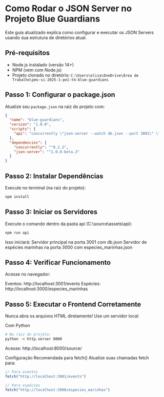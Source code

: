 # Como Rodar o JSON Server no Projeto Blue Guardians

Este guia atualizado explica como configurar e executar os JSON Servers usando sua estrutura de diretórios atual.

## Pré-requisitos
- Node.js instalado (versão 14+)
- NPM (vem com Node.js)
- Projeto clonado no diretório: `C:\Users\elisa\OneDrive\Área de Trabalho\pmv-si-2025-1-pe1-t4-blue-guardians`

## Passo 1: Configurar o package.json

Atualize seu `package.json` na raiz do projeto com:

```json
{
  "name": "blue-guardians",
  "version": "1.0.0",
  "scripts": {
    "api": "concurrently \"json-server --watch db.json --port 3001\" \"json-server --watch especies_marinhas.json --port 3000\""
  },
  "dependencies": {
    "concurrently": "^8.2.2",
    "json-server": "^1.0.0-beta.3"
  }
}
```
## Passo 2: Instalar Dependências
Execute no terminal (na raiz do projeto):

```bash
npm install
```
## Passo 3: Iniciar os Servidores
Execute o comando dentro da pasta api (C:\source\assets\api):

```bash
npm run api
```

Isso iniciará:
Servidor principal na porta 3001 com db.json
Servidor de espécies marinhas na porta 3000 com especies_marinhas.json

## Passo 4: Verificar Funcionamento
Acesse no navegador:

Eventos: http://localhost:3001/events
Espécies: http://localhost:3000/especies_marinhas

## Passo 5: Executar o Frontend Corretamente
Nunca abra os arquivos HTML diretamente! Use um servidor local:

Com Python
```bash
# Na raiz do projeto:
python -m http.server 8000
```
Acesse: http://localhost:8000/source/

Configuração Recomendada para fetch()
Atualize suas chamadas fetch para:

```javascript
// Para eventos
fetch("http://localhost:3001/events")

// Para espécies
fetch("http://localhost:3000/especies_marinhas")
```